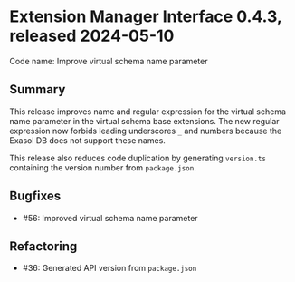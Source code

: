 # Extension Manager Interface 0.4.3, released 2024-05-10

Code name: Improve virtual schema name parameter

## Summary

This release improves name and regular expression for the virtual schema name parameter in the virtual schema base extensions. The new regular expression now forbids leading underscores `_` and numbers because the Exasol DB does not support these names.

This release also reduces code duplication by generating `version.ts` containing the version number from `package.json`.

## Bugfixes

* #56: Improved virtual schema name parameter

## Refactoring

* #36: Generated API version from `package.json`
